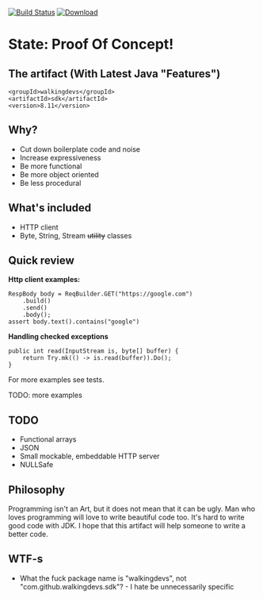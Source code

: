 [![Build Status](https://travis-ci.org/walkingdevs/sdk.svg?branch=master)](https://travis-ci.org/walkingdevs/sdk)
[![Download](https://api.bintray.com/packages/walkingdevs/mvn/sdk/images/download.svg) ](https://bintray.com/walkingdevs/mvn/sdk/_latestVersion)

# State: Proof Of Concept!

## The artifact (With Latest Java "Features")
    <groupId>walkingdevs</groupId>
    <artifactId>sdk</artifactId>
    <version>8.11</version>

## Why?
- Cut down boilerplate code and noise
- Increase expressiveness
- Be more functional
- Be more object oriented
- Be less procedural

## What's included
- HTTP client
- Byte, String, Stream ~~utility~~ classes

## Quick review
**Http client examples:**

    RespBody body = ReqBuilder.GET("https://google.com")
        .build()
        .send()
        .body();
    assert body.text().contains("google")

**Handling checked exceptions**

    public int read(InputStream is, byte[] buffer) {
        return Try.mk(() -> is.read(buffer)).Do();
    }

For more examples see tests.

TODO: more examples

## TODO
- Functional arrays
- JSON
- Small mockable, embeddable HTTP server
- NULLSafe

## Philosophy
Programming isn't an Art, but it does not mean that it can be ugly.
Man who loves programming will love to write beautiful code too.
It's hard to write good code with JDK. I hope that this artifact will
help someone to write a better code.

## WTF-s
- What the fuck package name is "walkingdevs", not "com.github.walkingdevs.sdk"? - I hate be unnecessarily specific